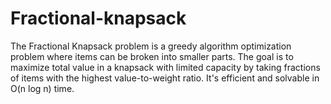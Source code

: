 # Fractional-knapsack
The Fractional Knapsack problem is a greedy algorithm optimization problem where items can be broken into smaller parts. The goal is to maximize total value in a knapsack with limited capacity by taking fractions of items with the highest value-to-weight ratio. It's efficient and solvable in O(n log n) time.
